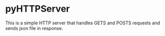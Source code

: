 # pyHTTPServer
This is a simple HTTP server that handles GETS and POSTS requests and sends json file in response.
